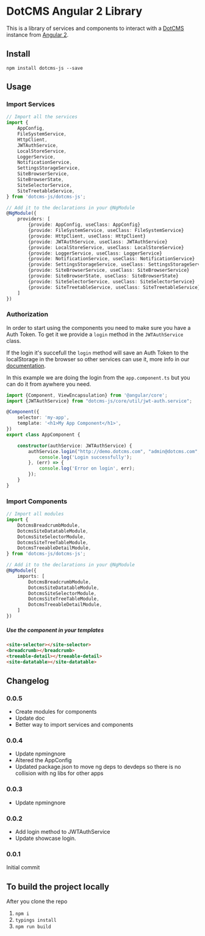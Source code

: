 # DotCMS Angular 2 Library
This is a library of services and components to interact with a [DotCMS](http://dotcms.com) instance from [Angular 2](https://angular.io/).

## Install

```shell
npm install dotcms-js --save
```

## Usage

### Import Services 

```typescript
// Import all the services
import {
    AppConfig,
    FileSystemService,
    HttpClient,
    JWTAuthService,
    LocalStoreService,
    LoggerService,
    NotificationService,
    SettingsStorageService,
    SiteBrowserService,
    SiteBrowserState,
    SiteSelectorService,
    SiteTreetableService,
} from 'dotcms-js/dotcms-js';

// Add it to the declarations in your @NgModule
@NgModule({
    providers: [
        {provide: AppConfig, useClass: AppConfig}
        {provide: FileSystemService, useClass: FileSystemService}
        {provide: HttpClient, useClass: HttpClient}
        {provide: JWTAuthService, useClass: JWTAuthService}
        {provide: LocalStoreService, useClass: LocalStoreService}
        {provide: LoggerService, useClass: LoggerService}
        {provide: NotificationService, useClass: NotificationService}
        {provide: SettingsStorageService, useClass: SettingsStorageService}
        {provide: SiteBrowserService, useClass: SiteBrowserService}
        {provide: SiteBrowserState, useClass: SiteBrowserState}
        {provide: SiteSelectorService, useClass: SiteSelectorService}
        {provide: SiteTreetableService, useClass: SiteTreetableService}
    ]
})
```

### Authorization
In order to start using the components you need to make sure you have a Auth Token. To get it we provide a ```login``` method in the ```JWTAuthService``` class.

If the login it's succefull the ```login``` method will save an Auth Token to the localStorage in the browser so other services can use it, more info in our [documentation](http://dotcms.com/dotcms-js/docs/).

In this example we are doing the login from the ```app.component.ts``` but you can do it from aywhere you need.

```typescript
import {Component, ViewEncapsulation} from '@angular/core';
import {JWTAuthService} from "dotcms-js/core/util/jwt-auth.service";

@Component({
    selector: 'my-app',
    template: '<h1>My App Component</h1>',
})
export class AppComponent {

    constructor(authService: JWTAuthService) {
        authService.login("http://demo.dotcms.com", "admin@dotcms.com", "admin").subscribe(token => {
            console.log('Login successfully');
        }, (err) => {
            console.log('Error on login', err);
        });
    }
}
```

### Import Components

```typescript
// Import all modules
import {
    DotcmsBreadcrumbModule,
    DotcmsSiteDatatableModule,
    DotcmsSiteSelectorModule,
    DotcmsSiteTreeTableModule,
    DotcmsTreeableDetailModule,
} from 'dotcms-js/dotcms-js';

// Add it to the declarations in your @NgModule
@NgModule({
    imports: [
        DotcmsBreadcrumbModule,
        DotcmsSiteDatatableModule,
        DotcmsSiteSelectorModule,
        DotcmsSiteTreeTableModule,
        DotcmsTreeableDetailModule,
    ]
})
````

##### Use the component in your templates

```html
<site-selector></site-selector>
<breadcrumb></breadcrumb>
<treeable-detail></treeable-detail>
<site-datatable></site-datatable>
```

## Changelog

### 0.0.5
- Create modules for components
- Update doc
- Better way to import services and components

### 0.0.4
- Update npmingnore
- Altered the AppConfig
- Updated package.json to move ng deps to devdeps so there is no collision with ng libs for other apps

### 0.0.3
- Update npmingnore

### 0.0.2
- Add login method to JWTAuthService
- Update showcase login.

### 0.0.1
Initial commit


## To build the project locally
After you clone the repo

1. ```npm i```
2. ```typings install```
3. ```npm run build```